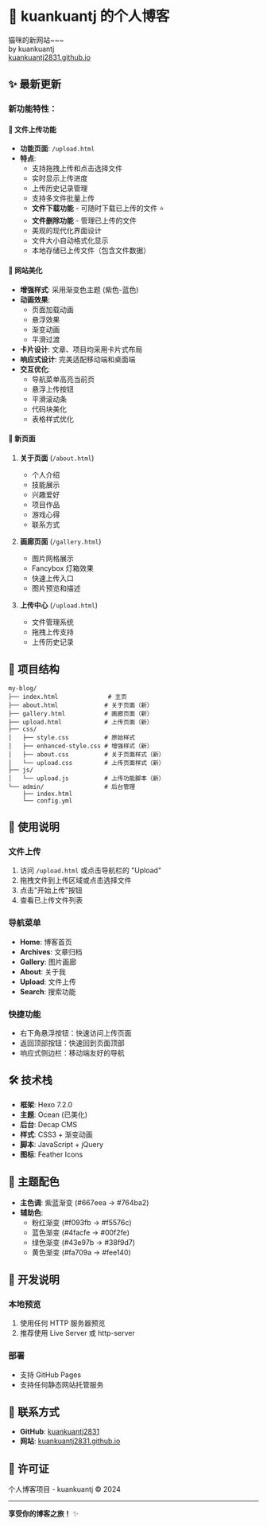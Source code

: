 # 🎨 kuankuantj 的个人博客

猫咪的新网站~~~  
by kuankuantj  
[kuankuantj2831.github.io](https://kuankuantj2831.github.io)

## ✨ 最新更新

### 新功能特性：

#### 📁 文件上传功能
- **功能页面**: `/upload.html`
- **特点**:
  - 支持拖拽上传和点击选择文件
  - 实时显示上传进度
  - 上传历史记录管理
  - 支持多文件批量上传
  - **文件下载功能** - 可随时下载已上传的文件 ⭐
  - **文件删除功能** - 管理已上传的文件
  - 美观的现代化界面设计
  - 文件大小自动格式化显示
  - 本地存储已上传文件（包含文件数据）

#### 🎨 网站美化
- **增强样式**: 采用渐变色主题 (紫色-蓝色)
- **动画效果**: 
  - 页面加载动画
  - 悬浮效果
  - 渐变动画
  - 平滑过渡
- **卡片设计**: 文章、项目均采用卡片式布局
- **响应式设计**: 完美适配移动端和桌面端
- **交互优化**:
  - 导航菜单高亮当前页
  - 悬浮上传按钮
  - 平滑滚动条
  - 代码块美化
  - 表格样式优化

#### 📄 新页面

1. **关于页面** (`/about.html`)
   - 个人介绍
   - 技能展示
   - 兴趣爱好
   - 项目作品
   - 游戏心得
   - 联系方式

2. **画廊页面** (`/gallery.html`)
   - 图片网格展示
   - Fancybox 灯箱效果
   - 快速上传入口
   - 图片预览和描述

3. **上传中心** (`/upload.html`)
   - 文件管理系统
   - 拖拽上传支持
   - 上传历史记录

## 📁 项目结构

```
my-blog/
├── index.html              # 主页
├── about.html             # 关于页面（新）
├── gallery.html           # 画廊页面（新）
├── upload.html            # 上传页面（新）
├── css/
│   ├── style.css          # 原始样式
│   ├── enhanced-style.css # 增强样式（新）
│   ├── about.css          # 关于页面样式（新）
│   └── upload.css         # 上传页面样式（新）
├── js/
│   └── upload.js          # 上传功能脚本（新）
└── admin/                 # 后台管理
    ├── index.html
    └── config.yml
```

## 🎯 使用说明

### 文件上传
1. 访问 `/upload.html` 或点击导航栏的 "Upload"
2. 拖拽文件到上传区域或点击选择文件
3. 点击"开始上传"按钮
4. 查看已上传文件列表

### 导航菜单
- **Home**: 博客首页
- **Archives**: 文章归档
- **Gallery**: 图片画廊
- **About**: 关于我
- **Upload**: 文件上传
- **Search**: 搜索功能

### 快捷功能
- 右下角悬浮按钮：快速访问上传页面
- 返回顶部按钮：快速回到页面顶部
- 响应式侧边栏：移动端友好的导航

## 🛠️ 技术栈

- **框架**: Hexo 7.2.0
- **主题**: Ocean (已美化)
- **后台**: Decap CMS
- **样式**: CSS3 + 渐变动画
- **脚本**: JavaScript + jQuery
- **图标**: Feather Icons

## 🎨 主题配色

- **主色调**: 紫蓝渐变 (#667eea → #764ba2)
- **辅助色**: 
  - 粉红渐变 (#f093fb → #f5576c)
  - 蓝色渐变 (#4facfe → #00f2fe)
  - 绿色渐变 (#43e97b → #38f9d7)
  - 黄色渐变 (#fa709a → #fee140)

## 📝 开发说明

### 本地预览
1. 使用任何 HTTP 服务器预览
2. 推荐使用 Live Server 或 http-server

### 部署
- 支持 GitHub Pages
- 支持任何静态网站托管服务

## 📮 联系方式

- **GitHub**: [kuankuantj2831](https://github.com/kuankuantj2831)
- **网站**: [kuankuantj2831.github.io](https://kuankuantj2831.github.io)

## 📄 许可证

个人博客项目 - kuankuantj © 2024

---

**享受你的博客之旅！** ✨

